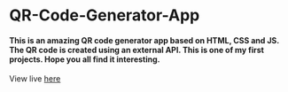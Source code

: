 # QR-Code-Generator-App

#### This is an amazing QR code generator app based on HTML, CSS and JS. The QR code is created using an external API. This is one of my first projects. Hope you all find it interesting.

View live [here](https://opentes.netlify.app/projects/qrcodegenerator/qrcodegenerator)

